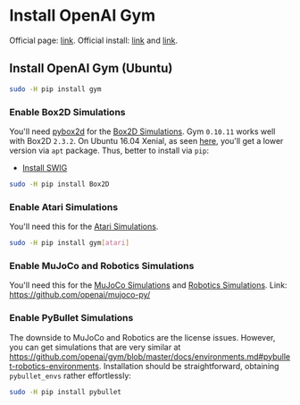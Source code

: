# Install OpenAI Gym

Official page: [link](https://gym.openai.com).
Official install: [link](https://github.com/openai/gym#installation) and [link](https://gym.openai.com/docs/#installation).

## Install OpenAI Gym (Ubuntu)

```bash
sudo -H pip install gym
```

### Enable Box2D Simulations
You'll need [pybox2d](https://github.com/pybox2d/pybox2d) for the [Box2D Simulations](https://gym.openai.com/envs/#box2d). Gym `0.10.11` works well with Box2D `2.3.2`. On Ubuntu 16.04 Xenial, as seen [here](https://launchpad.net/ubuntu/+source/python-box2d), you'll get a lower version via `apt` package. Thus, better to install via `pip`:
- [Install SWIG](install-swig.md)
```bash
sudo -H pip install Box2D
```

### Enable Atari Simulations
You'll need this for the [Atari Simulations](https://gym.openai.com/envs/#atari).
```bash
sudo -H pip install gym[atari]
```

### Enable MuJoCo and Robotics Simulations
You'll need this for the [MuJoCo Simulations](https://gym.openai.com/envs/#mujoco) and [Robotics Simulations](https://gym.openai.com/envs/#robotics). Link: https://github.com/openai/mujoco-py/

### Enable PyBullet Simulations
The downside to MuJoCo and Robotics are the license issues. However, you can get simulations that are very similar at <https://github.com/openai/gym/blob/master/docs/environments.md#pybullet-robotics-environments>. Installation should be straightforward, obtaining `pybullet_envs` rather effortlessly:
```bash
sudo -H pip install pybullet
```
